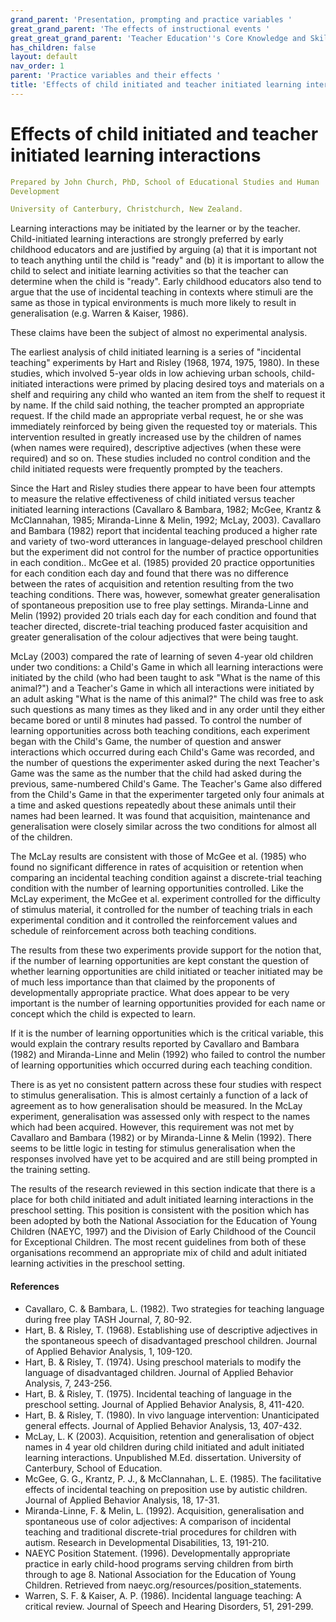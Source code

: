```yaml
---
grand_parent: 'Presentation, prompting and practice variables '
great_grand_parent: 'The effects of instructional events '
great_great_grand_parent: 'Teacher Education''s Core Knowledge and Skills.'
has_children: false
layout: default
nav_order: 1
parent: 'Practice variables and their effects '
title: 'Effects of child initiated and teacher initiated learning interactions '
---
```

# Effects of child initiated and teacher initiated learning interactions


```yaml
Prepared by John Church, PhD, School of Educational Studies and Human
Development

University of Canterbury, Christchurch, New Zealand.
```


Learning interactions may be initiated by the learner or by the teacher.
Child-initiated learning interactions are strongly preferred by early
childhood educators and are justified by arguing (a) that it is
important not to teach anything until the child is "ready" and (b) it is
important to allow the child to select and initiate learning activities
so that the teacher can determine when the child is "ready". Early
childhood educators also tend to argue that the use of incidental
teaching in contexts where stimuli are the same as those in typical
environments is much more likely to result in generalisation (e.g.
Warren & Kaiser, 1986).

These claims have been the subject of almost no experimental analysis.

The earliest analysis of child initiated learning is a series of
"incidental teaching" experiments by Hart and Risley (1968, 1974, 1975,
1980). In these studies, which involved 5-year olds in low achieving
urban schools, child-initiated interactions were primed by placing
desired toys and materials on a shelf and requiring any child who wanted
an item from the shelf to request it by name. If the child said nothing,
the teacher prompted an appropriate request. If the child made an
appropriate verbal request, he or she was immediately reinforced by
being given the requested toy or materials. This intervention resulted
in greatly increased use by the children of names (when names were
required), descriptive adjectives (when these were required) and so on.
These studies included no control condition and the child initiated
requests were frequently prompted by the teachers.

Since the Hart and Risley studies there appear to have been four
attempts to measure the relative effectiveness of child initiated versus
teacher initiated learning interactions (Cavallaro & Bambara, 1982;
McGee, Krantz & McClannahan, 1985; Miranda-Linne & Melin, 1992; McLay,
2003). Cavallaro and Bambara (1982) report that incidental teaching
produced a higher rate and variety of two-word utterances in
language-delayed preschool children but the experiment did not control
for the number of practice opportunities in each condition.. McGee et
al. (1985) provided 20 practice opportunities for each condition each
day and found that there was no difference between the rates of
acquisition and retention resulting from the two teaching conditions.
There was, however, somewhat greater generalisation of spontaneous
preposition use to free play settings. Miranda-Linne and Melin (1992)
provided 20 trials each day for each condition and found that teacher
directed, discrete-trial teaching produced faster acquisition and
greater generalisation of the colour adjectives that were being taught.

McLay (2003) compared the rate of learning of seven 4-year old children
under two conditions: a Child's Game in which all learning interactions
were initiated by the child (who had been taught to ask "What is the
name of this animal?") and a Teacher's Game in which all interactions
were initiated by an adult asking "What is the name of this animal?" The
child was free to ask such questions as many times as they liked and in
any order until they either became bored or until 8 minutes had passed.
To control the number of learning opportunities across both teaching
conditions, each experiment began with the Child's Game, the number of
question and answer interactions which occurred during each Child's Game
was recorded, and the number of questions the experimenter asked during
the next Teacher's Game was the same as the number that the child had
asked during the previous, same-numbered Child's Game. The Teacher's
Game also differed from the Child's Game in that the experimenter
targeted only four animals at a time and asked questions repeatedly
about these animals until their names had been learned. It was found
that acquisition, maintenance and generalisation were closely similar
across the two conditions for almost all of the children.

The McLay results are consistent with those of McGee et al. (1985) who
found no significant difference in rates of acquisition or retention
when comparing an incidental teaching condition against a discrete-trial
teaching condition with the number of learning opportunities controlled.
Like the McLay experiment, the McGee et al. experiment controlled for
the difficulty of stimulus material, it controlled for the number of
teaching trials in each experimental condition and it controlled the
reinforcement values and schedule of reinforcement across both teaching
conditions.

The results from these two experiments provide support for the notion
that, if the number of learning opportunities are kept constant the
question of whether learning opportunities are child initiated or
teacher initiated may be of much less importance than that claimed by
the proponents of developmentally appropriate practice. What does appear
to be very important is the number of learning opportunities provided
for each name or concept which the child is expected to learn.

If it is the number of learning opportunities which is the critical
variable, this would explain the contrary results reported by Cavallaro
and Bambara (1982) and Miranda-Linne and Melin (1992) who failed to
control the number of learning opportunities which occurred during each
teaching condition.

There is as yet no consistent pattern across these four studies with
respect to stimulus generalisation. This is almost certainly a function
of a lack of agreement as to how generalisation should be measured. In
the McLay experiment, generalisation was assessed only with respect to
the names which had been acquired. However, this requirement was not met
by Cavallaro and Bambara (1982) or by Miranda-Linne & Melin (1992).
There seems to be little logic in testing for stimulus generalisation
when the responses involved have yet to be acquired and are still being
prompted in the training setting.

The results of the research reviewed in this section indicate that there
is a place for both child initiated and adult initiated learning
interactions in the preschool setting. This position is consistent with
the position which has been adopted by both the National Association for
the Education of Young Children (NAEYC, 1997) and the Division of Early
Childhood of the Council for Exceptional Children. The most recent
guidelines from both of these organisations recommend an appropriate mix
of child and adult initiated learning activities in the preschool
setting.


#### References

-   Cavallaro, C. & Bambara, L. (1982). Two strategies for teaching
    language during free play TASH Journal, 7, 80-92.
-   Hart, B. & Risley, T. (1968). Establishing use of descriptive
    adjectives in the spontaneous speech of disadvantaged preschool
    children. Journal of Applied Behavior Analysis, 1, 109-120.
-   Hart, B. & Risley, T. (1974). Using preschool materials to modify
    the language of disadvantaged children. Journal of Applied Behavior
    Analysis, 7, 243-256.
-   Hart, B. & Risley, T. (1975). Incidental teaching of language in the
    preschool setting. Journal of Applied Behavior Analysis, 8, 411-420.
-   Hart, B. & Risley, T. (1980). In vivo language intervention:
    Unanticipated general effects. Journal of Applied Behavior Analysis,
    13, 407-432.
-   McLay, L. K (2003). Acquisition, retention and generalisation of
    object names in 4 year old children during child initiated and adult
    initiated learning interactions. Unpublished M.Ed. dissertation.
    University of Canterbury, School of Education.
-   McGee, G. G., Krantz, P. J., & McClannahan, L. E. (1985). The
    facilitative effects of incidental teaching on preposition use by
    autistic children. Journal of Applied Behavior Analysis, 18, 17-31.
-   Miranda-Linne, F. & Melin, L. (1992). Acquisition, generalisation
    and spontaneous use of color adjectives: A comparison of incidental
    teaching and traditional discrete-trial procedures for children with
    autism. Research in Developmental Disabilities, 13, 191-210.
-   NAEYC Position Statement. (1996). Developmentally appropriate
    practice in early child-hood programs serving children from birth
    through to age 8. National Association for the Education of Young
    Children. Retrieved from naeyc.org/resources/position_statements.
-   Warren, S. F. & Kaiser, A. P. (1986). Incidental language teaching:
    A critical review. Journal of Speech and Hearing Disorders, 51,
    291-299.
